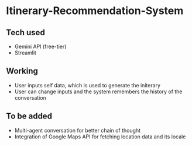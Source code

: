 # Itinerary-Recommendation-System

## Tech used

-   Gemini API (free-tier)
-   Streamlit

## Working

-   User inputs self data, which is used to generate the initerary
-   User can change inputs and the system remembers the history of the conversation

## To be added

-   Multi-agent conversation for better chain of thought
-   Integration of Google Maps API for fetching location data and its locale

